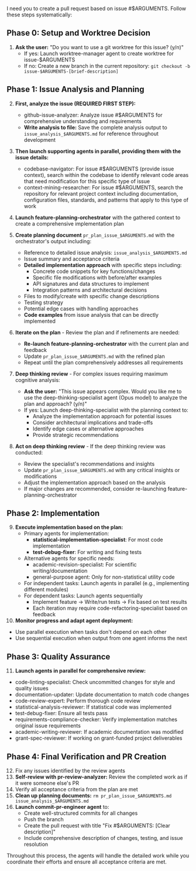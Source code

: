 I need you to create a pull request based on issue #$ARGUMENTS. Follow these steps systematically:

## Phase 0: Setup and Worktree Decision
1. **Ask the user:** "Do you want to use a git worktree for this issue? (y/n)"
   - If yes: Launch worktree-manager agent to create worktree for issue-$ARGUMENTS
   - If no: Create a new branch in the current repository: `git checkout -b issue-$ARGUMENTS-[brief-description]`

## Phase 1: Issue Analysis and Planning
2. **First, analyze the issue (REQUIRED FIRST STEP):**
   - github-issue-analyzer: Analyze issue #$ARGUMENTS for comprehensive understanding and requirements
   - **Write analysis to file:** Save the complete analysis output to `issue_analysis_$ARGUMENTS.md` for reference throughout development

3. **Then launch supporting agents in parallel, providing them with the issue details:**
   - codebase-navigator: For issue #$ARGUMENTS (provide issue context), search within the codebase to identify relevant code areas that need modification for this specific type of issue
   - context-mining-researcher: For issue #$ARGUMENTS, search the repository for relevant project context including documentation, configuration files, standards, and patterns that apply to this type of work

4. **Launch feature-planning-orchestrator** with the gathered context to create a comprehensive implementation plan

5. **Create planning document** `pr_plan_issue_$ARGUMENTS.md` with the orchestrator's output including:
   - Reference to detailed issue analysis: `issue_analysis_$ARGUMENTS.md`
   - Issue summary and acceptance criteria
   - **Detailed implementation approach** with specific steps including:
     - Concrete code snippets for key functions/changes
     - Specific file modifications with before/after examples
     - API signatures and data structures to implement
     - Integration patterns and architectural decisions
   - Files to modify/create with specific change descriptions
   - Testing strategy
   - Potential edge cases with handling approaches
   - **Code examples** from issue analysis that can be directly implemented

6. **Iterate on the plan** - Review the plan and if refinements are needed:
   - **Re-launch feature-planning-orchestrator** with the current plan and feedback
   - Update `pr_plan_issue_$ARGUMENTS.md` with the refined plan
   - Repeat until the plan comprehensively addresses all requirements

7. **Deep thinking review** - For complex issues requiring maximum cognitive analysis:
   - **Ask the user:** "This issue appears complex. Would you like me to use the deep-thinking-specialist agent (Opus model) to analyze the plan and approach? (y/n)"
   - If yes: Launch deep-thinking-specialist with the planning context to:
     - Analyze the implementation approach for potential issues
     - Consider architectural implications and trade-offs
     - Identify edge cases or alternative approaches
     - Provide strategic recommendations

8. **Act on deep thinking review** - If the deep thinking review was conducted:
   - Review the specialist's recommendations and insights
   - Update `pr_plan_issue_$ARGUMENTS.md` with any critical insights or modifications
   - Adjust the implementation approach based on the analysis
   - If major changes are recommended, consider re-launching feature-planning-orchestrator

## Phase 2: Implementation
9. **Execute implementation based on the plan:**
   - Primary agents for implementation:
     - **statistical-implementation-specialist**: For most code implementation
     - **test-debug-fixer**: For writing and fixing tests
   - Alternative agents for specific needs:
     - academic-revision-specialist: For scientific writing/documentation
     - general-purpose agent: Only for non-statistical utility code
   - For independent tasks: Launch agents in parallel (e.g., implementing different modules)
   - For dependent tasks: Launch agents sequentially
     - Implement feature → Write/run tests → Fix based on test results
     - Each iteration may require code-refactoring-specialist based on feedback
10. **Monitor progress and adapt agent deployment:**
   - Use parallel execution when tasks don't depend on each other
   - Use sequential execution when output from one agent informs the next

## Phase 3: Quality Assurance
11. **Launch agents in parallel for comprehensive review:**
   - code-linting-specialist: Check uncommitted changes for style and quality issues
   - documentation-updater: Update documentation to match code changes
   - code-review-expert: Perform thorough code review
   - statistical-analysis-reviewer: If statistical code was implemented
   - test-debug-fixer: Ensure all tests pass
   - requirements-compliance-checker: Verify implementation matches original issue requirements
   - academic-writing-reviewer: If academic documentation was modified
   - grant-spec-reviewer: If working on grant-funded project deliverables

## Phase 4: Final Verification and PR Creation
12. Fix any issues identified by the review agents
13. **Self-review with pr-review-analyzer:** Review the completed work as if it were someone else's PR
14. Verify all acceptance criteria from the plan are met
15. **Clean up planning documents:** `rm pr_plan_issue_$ARGUMENTS.md issue_analysis_$ARGUMENTS.md`
16. **Launch commit-pr-engineer agent** to:
    - Create well-structured commits for all changes
    - Push the branch
    - Create the pull request with title "Fix #$ARGUMENTS: [Clear description]"
    - Include comprehensive description of changes, testing, and issue resolution

Throughout this process, the agents will handle the detailed work while you coordinate their efforts and ensure all acceptance criteria are met.